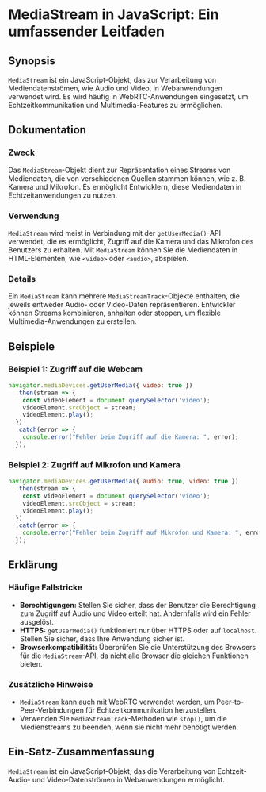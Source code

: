 <!--
Meta Description: # MediaStream in JavaScript: Ein umfassender Leitfaden ## Synopsis `MediaStream` ist ein JavaScript-Objekt, das zur Verarbeitung von Mediendatenströme...
Meta Keywords: die, mediastream, video, und, auf
-->

# MediaStream in JavaScript: Ein umfassender Leitfaden

## Synopsis
`MediaStream` ist ein JavaScript-Objekt, das zur Verarbeitung von Mediendatenströmen, wie Audio und Video, in Webanwendungen verwendet wird. Es wird häufig in WebRTC-Anwendungen eingesetzt, um Echtzeitkommunikation und Multimedia-Features zu ermöglichen.

## Dokumentation
### Zweck
Das `MediaStream`-Objekt dient zur Repräsentation eines Streams von Mediendaten, die von verschiedenen Quellen stammen können, wie z. B. Kamera und Mikrofon. Es ermöglicht Entwicklern, diese Mediendaten in Echtzeitanwendungen zu nutzen.

### Verwendung
`MediaStream` wird meist in Verbindung mit der `getUserMedia()`-API verwendet, die es ermöglicht, Zugriff auf die Kamera und das Mikrofon des Benutzers zu erhalten. Mit `MediaStream` können Sie die Mediendaten in HTML-Elementen, wie `<video>` oder `<audio>`, abspielen.

### Details
Ein `MediaStream` kann mehrere `MediaStreamTrack`-Objekte enthalten, die jeweils entweder Audio- oder Video-Daten repräsentieren. Entwickler können Streams kombinieren, anhalten oder stoppen, um flexible Multimedia-Anwendungen zu erstellen.

## Beispiele
### Beispiel 1: Zugriff auf die Webcam
```javascript
navigator.mediaDevices.getUserMedia({ video: true })
  .then(stream => {
    const videoElement = document.querySelector('video');
    videoElement.srcObject = stream;
    videoElement.play();
  })
  .catch(error => {
    console.error("Fehler beim Zugriff auf die Kamera: ", error);
  });
```

### Beispiel 2: Zugriff auf Mikrofon und Kamera
```javascript
navigator.mediaDevices.getUserMedia({ audio: true, video: true })
  .then(stream => {
    const videoElement = document.querySelector('video');
    videoElement.srcObject = stream;
    videoElement.play();
  })
  .catch(error => {
    console.error("Fehler beim Zugriff auf Mikrofon und Kamera: ", error);
  });
```

## Erklärung
### Häufige Fallstricke
- **Berechtigungen:** Stellen Sie sicher, dass der Benutzer die Berechtigung zum Zugriff auf Audio und Video erteilt hat. Andernfalls wird ein Fehler ausgelöst.
- **HTTPS:** `getUserMedia()` funktioniert nur über HTTPS oder auf `localhost`. Stellen Sie sicher, dass Ihre Anwendung sicher ist.
- **Browserkompatibilität:** Überprüfen Sie die Unterstützung des Browsers für die `MediaStream`-API, da nicht alle Browser die gleichen Funktionen bieten.

### Zusätzliche Hinweise
- `MediaStream` kann auch mit WebRTC verwendet werden, um Peer-to-Peer-Verbindungen für Echtzeitkommunikation herzustellen.
- Verwenden Sie `MediaStreamTrack`-Methoden wie `stop()`, um die Medienstreams zu beenden, wenn sie nicht mehr benötigt werden.

## Ein-Satz-Zusammenfassung
`MediaStream` ist ein JavaScript-Objekt, das die Verarbeitung von Echtzeit-Audio- und Video-Datenströmen in Webanwendungen ermöglicht.